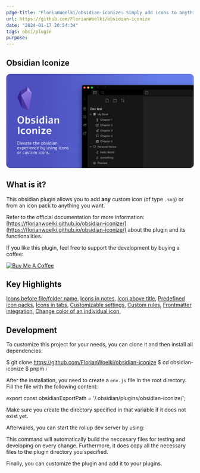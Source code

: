 ```yaml
---
page-title: "FlorianWoelki/obsidian-iconize: Simply add icons to anything you want in Obsidian."
url: https://github.com/FlorianWoelki/obsidian-iconize
date: "2024-01-17 20:54:34"
tags: obsi/plugin
purpose:
---
```


## Obsidian Iconize

[![Preview Image](https://raw.githubusercontent.com/FlorianWoelki/obsidian-iconize/main/docs/preview-image.png)](https://raw.githubusercontent.com/FlorianWoelki/obsidian-iconize/main/docs/preview-image.png)

## What is it?

This obsidian plugin allows you to add **any** custom icon (of type `.svg`) or from an icon pack to anything you want.

Refer to the official documentation for more information: [https://florianwoelki.github.io/obsidian-iconize/](https://florianwoelki.github.io/obsidian-iconize/) about the plugin and its functionalities.

If you like this plugin, feel free to support the development by buying a coffee:

[![Buy Me A Coffee](https://camo.githubusercontent.com/cace41b0afc90c68d0207e2bd809ee121f9ff4f72ac032e8ced972aee7adbb23/68747470733a2f2f63646e2e6275796d6561636f666665652e636f6d2f627574746f6e732f76322f64656661756c742d79656c6c6f772e706e67)](https://www.buymeacoffee.com/florianwoelki)

## Key Highlights

[Icons before file/folder name](https://florianwoelki.github.io/obsidian-iconize/files-and-folders/icon-before-file-or-folder.html), [Icons in notes](https://florianwoelki.github.io/obsidian-iconize/notes/icons-in-notes.html), [Icon above title](https://florianwoelki.github.io/obsidian-iconize/notes/title-icon.html), [Predefined icon packs](https://florianwoelki.github.io/obsidian-iconize/guide/icon-packs.html), [Icons in tabs](https://florianwoelki.github.io/obsidian-iconize/files-and-folders/icon-tabs.html), [Customizable settings](https://florianwoelki.github.io/obsidian-iconize/guide/settings.html), [Custom rules](https://florianwoelki.github.io/obsidian-iconize/files-and-folders/custom-rules.html), [Frontmatter integration](https://florianwoelki.github.io/obsidian-iconize/files-and-folders/use-frontmatter.html), [Change color of an individual icon](https://florianwoelki.github.io/obsidian-iconize/files-and-folders/individual-icon-color.html),

## Development

To customize this project for your needs, you can clone it and then install all dependencies:

$ git clone https://github.com/FlorianWoelki/obsidian-iconize
$ cd obsidian-iconize
$ pnpm i

After the installation, you need to create a `env.js` file in the root directory. Fill the file with the following content:

export const obsidianExportPath \=
  '<path-to-obsidian-vault>/.obsidian/plugins/obsidian-iconize/';

Make sure you create the directory specified in that variable if it does not exist yet.

Afterwards, you can start the rollup dev server by using:

This command will automatically build the neccesary files for testing and developing on every change. Furthermore, it does copy all the necessary files to the plugin directory you specified.

Finally, you can customize the plugin and add it to your plugins.